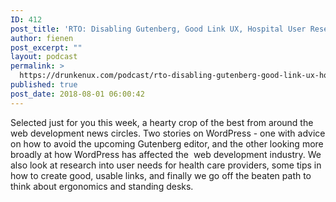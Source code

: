 ```yaml
---
ID: 412
post_title: 'RTO: Disabling Gutenberg, Good Link UX, Hospital User Research&#8230;'
author: fienen
post_excerpt: ""
layout: podcast
permalink: >
  https://drunkenux.com/podcast/rto-disabling-gutenberg-good-link-ux-hospital-user-research/
published: true
post_date: 2018-08-01 06:00:42
---
```

Selected just for you this week, a hearty crop of the best from around the web development news circles. Two stories on WordPress - one with advice on how to avoid the upcoming Gutenberg editor, and the other looking more broadly at how WordPress has affected the  web development industry. We also look at research into user needs for health care providers, some tips in how to create good, usable links, and finally we go off the beaten path to think about ergonomics and standing desks.